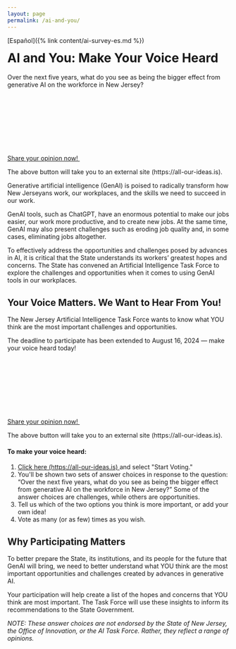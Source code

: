 ```yaml
---
layout: page
permalink: /ai-and-you/
---
```


[Español]({% link content/ai-survey-es.md %})

<h1 style="margin-top: .3em"> AI and You: Make Your Voice Heard </h1>

<p class="font-mono-lg text-bold"> Over the next five years, what do you see as being the bigger effect from generative AI on the workforce in New Jersey? </p>

<a 
  href="https://all-our-ideas.citizens.is/group/206" 
  class="usa-button" 
  rel="noreferrer"  
  target="\_blank">
Share your opinion now! <svg class="usa-icon" aria-hidden="true" focusable="false" role="img"> <use xlink:href="/assets/njwds/dist/img/sprite.svg#launch"></use></svg>
</a>

<p class="font-mono-3xs">The above button will take you to an external site (https://all-our-ideas.is).</p>

Generative artificial intelligence (GenAI) is poised to radically transform how New Jerseyans work, our workplaces, and the skills we need to succeed in our work.

GenAI tools, such as ChatGPT, have an enormous potential to make our jobs easier, our work more productive, and to create new jobs. At the same time, GenAI may also present challenges such as eroding job quality and, in some cases, eliminating jobs altogether.

To effectively address the opportunities and challenges posed by advances in AI, it is critical that the State understands its workers’ greatest hopes and concerns. The State has convened an Artificial Intelligence Task Force to explore the challenges and opportunities when it comes to using GenAI tools in our workplaces.

## Your Voice Matters. We Want to Hear From You!

The New Jersey Artificial Intelligence Task Force wants to know what YOU think are the most important challenges and opportunities.

The deadline to participate has been extended to August 16, 2024 &mdash; make your voice heard today!

<a 
  href="https://all-our-ideas.citizens.is/group/206" 
  class="usa-button" 
  rel="noreferrer"  
  target="\_blank">
Share your opinion now! <svg class="usa-icon" aria-hidden="true" focusable="false" role="img"> <use xlink:href="/assets/njwds/dist/img/sprite.svg#launch"></use></svg>
</a>

<p class="font-mono-3xs">The above button will take you to an external site (https://all-our-ideas.is).</p>

<div
  class="usa-summary-box width-tablet"
  role="region"
  aria-labelledby="summary-box-key-information"
>
  <div class="usa-summary-box__body">
    <h4 class="usa-summary-box__heading" id="summary-box-key-information">
      To make your voice heard:
    </h4>
    <div class="usa-summary-box__text">
      <ol class="usa-list">
        <li>
        <a 
          class="usa-link usa-link--external" 
          rel="noreferrer" 
          target="\_blank" 
          href="https://all-our-ideas.citizens.is/group/206"
        > 
          Click here (https://all-our-ideas.is)
        </a> 
        and select "Start Voting."
    </li>
    <li>You'll be shown two sets of answer choices in response to the question: “Over the next five years, what do you see as being the bigger effect from generative AI on the workforce in New Jersey?” Some of the answer choices are challenges, while others are opportunities.</li>
    <li> Tell us which of the two options you think is more important, or add your own idea!</li>
    <li> Vote as many (or as few) times as you wish. </li>
      </ol>
    </div>
  </div>
</div>

## Why Participating Matters

To better prepare the State, its institutions, and its people for the future that GenAI will bring, we need to better understand what YOU think are the most important opportunities and challenges created by advances in generative AI.

Your participation will help create a list of the hopes and concerns that YOU think are most important. The Task Force will use these insights to inform its recommendations to the State Government.

_NOTE: These answer choices are not endorsed by the State of New Jersey, the Office of Innovation, or the AI Task Force. Rather, they reflect a range of opinions._
